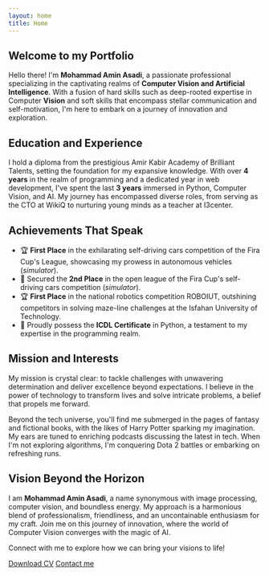 ```yaml
---
layout: home
title: Home
---
```


## Welcome to my Portfolio

Hello there! I'm **Mohammad Amin Asadi**, a passionate professional specializing in the captivating realms of **Computer Vision and Artificial Intelligence**. With a fusion of hard skills such as deep-rooted expertise in Computer **Vision** and soft skills that encompass stellar communication and self-motivation, I'm here to embark on a journey of innovation and exploration.

## Education and Experience

I hold a diploma from the prestigious Amir Kabir Academy of Brilliant Talents, setting the foundation for my expansive knowledge. With over **4 years** in the realm of programming and a dedicated year in web development, I've spent the last **3 years** immersed in Python, Computer Vision, and AI. My journey has encompassed diverse roles, from serving as the CTO at WikiQ to nurturing young minds as a teacher at I3center.

## Achievements That Speak

- 🏆 **First Place** in the exhilarating self-driving cars competition of the Fira Cup's League, showcasing my prowess in autonomous vehicles (*simulator*).
- 🥈 Secured the **2nd Place** in the open league of the Fira Cup's self-driving cars competition (*simulator*).
- 🏆 **First Place** in the national robotics competition ROBOIUT, outshining competitors in solving maze-line challenges at the Isfahan University of Technology.
- 📜 Proudly possess the **ICDL Certificate** in Python, a testament to my expertise in the programming realm.

## Mission and Interests

My mission is crystal clear: to tackle challenges with unwavering determination and deliver excellence beyond expectations. I believe in the power of technology to transform lives and solve intricate problems, a belief that propels me forward.

Beyond the tech universe, you'll find me submerged in the pages of fantasy and fictional books, with the likes of Harry Potter sparking my imagination. My ears are tuned to enriching podcasts discussing the latest in tech. When I'm not exploring algorithms, I'm conquering Dota 2 battles or embarking on refreshing runs.

## Vision Beyond the Horizon

I am **Mohammad Amin Asadi**, a name synonymous with image processing, computer vision, and boundless energy. My approach is a harmonious blend of professionalism, friendliness, and an uncontainable enthusiasm for my craft. Join me on this journey of innovation, where the world of Computer Vision converges with the magic of AI.

Connect with me to explore how we can bring your visions to life!

 <a href="/Mohammad_Amin_Asadi-Computer_Vision.pdf" download="your-cv.pdf">Download CV</a>
 <a href="/contact.md" download="your-cv.pdf">Contact me</a>

